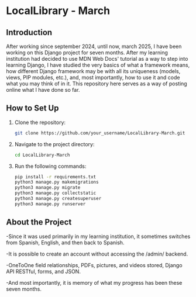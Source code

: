 # LocalLibrary - March

## Introduction

After working since september 2024, until now, march 2025, I have been working on this Django project for seven months.
After my learning institution had decided to use MDN Web Docs' tutorial as a way to step into learning Django, I have 
studied the very basics of what a framework means, how different Django framework may be with all its uniqueness (models, 
views, PIP modules, etc.), and, most importantly, how to use it and code what you may think of in it.
This repository here serves as a way of posting online what I have done so far.

## How to Set Up

1. Clone the repository:
   ```bash
   git clone https://github.com/your_username/LocalLibrary-March.git
2. Navigate to the project directory:
   ```bash
   cd LocalLibrary-March
3. Run the following commands:
    ```bash
    pip install -r requirements.txt
    python3 manage.py makemigrations
    python3 manage.py migrate
    python3 manage.py collectstatic
    python3 manage.py createsuperuser
    python3 manage.py runserver

## About the Project

-Since it was used primarily in my learning institution, it sometimes switches from Spanish, English, and then back to Spanish.

-It is possible to create an account without accessing the /admin/ backend.

-OneToOne field relationships, PDFs, pictures, and videos stored, Django API RESTful, forms, and JSON.

-And most importantly, it is memory of what my progress has been these seven months.